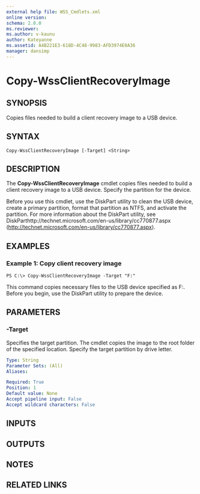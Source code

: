 ```yaml
---
external help file: WSS_Cmdlets.xml
online version: 
schema: 2.0.0
ms.reviewer:
ms.author: v-kaunu
author: Kateyanne
ms.assetid: A4B221E3-618D-4C48-9983-AFD3974E0A36
manager: dansimp
---
```


# Copy-WssClientRecoveryImage

## SYNOPSIS
Copies files needed to build a client recovery image to a USB device.

## SYNTAX

```
Copy-WssClientRecoveryImage [-Target] <String>
```

## DESCRIPTION
The **Copy-WssClientRecoveryImage** cmdlet copies files needed to build a client recovery image to a USB device.
Specify the partition for the device.

Before you use this cmdlet, use the DiskPart utility to clean the USB device, create a primary partition, format that partition as NTFS, and activate the partition.
For more information about the DiskPart utility, see DiskParthttp://technet.microsoft.com/en-us/library/cc770877.aspx (http://technet.microsoft.com/en-us/library/cc770877.aspx).

## EXAMPLES

### Example 1: Copy client recovery image
```
PS C:\> Copy-WssClientRecoveryImage -Target "F:"
```

This command copies necessary files to the USB device specified as F:.
Before you begin, use the DiskPart utility to prepare the device.

## PARAMETERS

### -Target
Specifies the target partition.
The cmdlet copies the image to the root folder of the specified location.
Specify the target partition by drive letter.

```yaml
Type: String
Parameter Sets: (All)
Aliases: 

Required: True
Position: 1
Default value: None
Accept pipeline input: False
Accept wildcard characters: False
```

## INPUTS

## OUTPUTS

## NOTES

## RELATED LINKS

